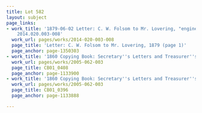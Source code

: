 ```yaml
---
title: Lot 582
layout: subject
page_links:
- work_title: '1879-06-02 Letter: C. W. Folsom to Mr. Lovering, "engineering scheme,"
    2014.020.003-008'
  work_url: pages/works/2014-020-003-008
  page_title: 'Letter: C. W. Folsom to Mr. Lovering, 1879 (page 1)'
  page_anchor: page-1350303
- work_title: '1860 Copying Book: Secretary''s Letters and Treasurer''s Letters, 2005.062.003  '
  work_url: pages/works/2005-062-003
  page_title: CB01_0408
  page_anchor: page-1133900
- work_title: '1860 Copying Book: Secretary''s Letters and Treasurer''s Letters, 2005.062.003  '
  work_url: pages/works/2005-062-003
  page_title: CB01_0396
  page_anchor: page-1133888

---
```

